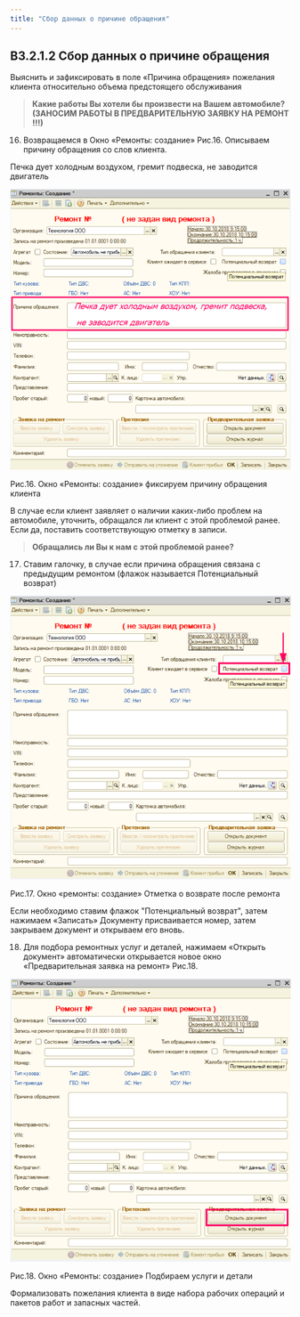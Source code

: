 ```yaml
---
title: "Сбор данных о причине обращения"
---
```


## В3.2.1.2 Сбор данных о причине обращения

Выяснить и зафиксировать в поле «Причина обращения» пожелания клиента относительно объема предстоящего обслуживания

> **Какие работы Вы хотели бы произвести на Вашем автомобиле? (ЗАНОСИМ РАБОТЫ В ПРЕДВАРИТЕЛЬНУЮ ЗАЯВКУ НА РЕМОНТ !!!)**

16. Возвращаемся в Окно «Ремонты: создание» Рис.16. Описываем причину обращения со слов клиента.

Печка дует холодным воздухом, гремит подвеска, не заводится двигатель

![](UPP/_attach/Pasted%20image%2020221123081730.png)

Рис.16. Окно «Ремонты: создание» фиксируем причину обращения клиента

В случае если клиент заявляет о наличии каких-либо проблем на автомобиле, уточнить, обращался ли клиент с этой проблемой ранее. Если да, поставить соответствующую отметку в записи.

> **Обращались ли Вы к нам с этой проблемой ранее?**

17. Ставим галочку, в случае если причина обращения связана с предыдущим ремонтом (флажок называется Потенциальный возврат)

![](UPP/_attach/Pasted%20image%2020221123082619.png)
 
  Рис.17. Окно «ремонты: создание» Отметка о возврате после ремонта

  Если необходимо ставим флажок "Потенциальный возврат", затем нажимаем «Записать» Документу присваивается номер, затем закрываем документ и открываем его вновь.
  
18. Для подбора ремонтных услуг и деталей, нажимаем «Открыть документ» автоматически открывается новое окно «Предварительная заявка на ремонт» Рис.18.

![](UPP/_attach/Pasted%20image%2020221123084247.png)

Рис.18. Окно «Ремонты: создание» Подбираем услуги и детали

Формализовать пожелания клиента в виде набора рабочих операций и пакетов работ и запасных частей.
